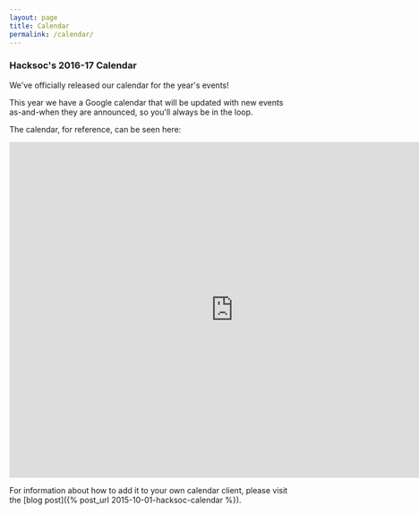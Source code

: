 ```yaml
---
layout: page
title: Calendar
permalink: /calendar/
---
```


### Hacksoc's 2016-17 Calendar

We've officially released our calendar for the year's events!

This year we have a Google calendar that will be updated with new events as-and-when they are announced, so you'll always be in the loop.

The calendar, for reference, can be seen here:

<iframe src="https://www.google.com/calendar/embed?height=600&amp;wkst=1&amp;bgcolor=%23FFFFFF&amp;src=pqclo0bjutp9ld8qpdbtcf3jv8%40group.calendar.google.com&amp;color=%23125A12&amp;ctz=Europe%2FLondon" style=" border-width:0 " width="800" height="600" frameborder="0" scrolling="no"></iframe>

For information about how to add it to your own calendar client, please visit the [blog post]({% post_url 2015-10-01-hacksoc-calendar %}).
